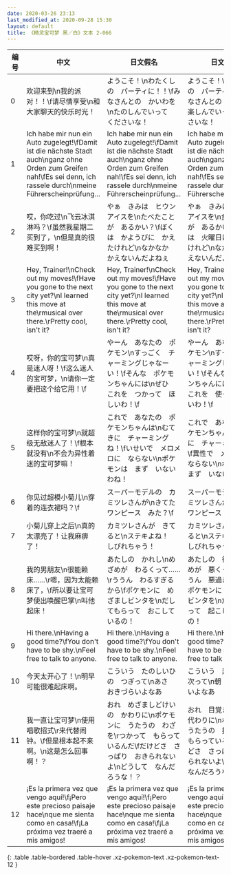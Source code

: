 ```yaml
---
date: 2020-03-26 23:13
last_modified_at: 2020-09-28 15:30
layout: default
title: 《精灵宝可梦 黑／白》文本 2-066
---
```

| 编号 | 中文 | 日文假名 | 日文汉字 |
| ---- | ---- | ---- | --- |
| 0 | 欢迎来到\n我的派对！！\f请尽情享受\n和大家聊天的快乐时光！ | ようこそ！\nわたくしの　パーティに！！\fみなさんとの　かいわを\nたのしんでいって　くださいな！ | ようこそ！\nわたくしの　パーティに！！\fみなさんとの　会話を\n楽しんでいって　くださいな！ |
| 1 | Ich habe mir nun ein Auto zugelegt!\fDamit ist die nächste Stadt auch\nganz ohne Orden zum Greifen nah!\fEs sei denn, ich rassele durch\nmeine Führerscheinprüfung... | Ich habe mir nun ein Auto zugelegt!\fDamit ist die nächste Stadt auch\nganz ohne Orden zum Greifen nah!\fEs sei denn, ich rassele durch\nmeine Führerscheinprüfung... | Ich habe mir nun ein Auto zugelegt!\fDamit ist die nächste Stadt auch\nganz ohne Orden zum Greifen nah!\fEs sei denn, ich rassele durch\nmeine Führerscheinprüfung... |
| 2 | 哎，你吃过\n飞云冰淇淋吗？\f虽然我星期二买到了，\n但是真的很难买到啊！ | やぁ　きみは　ヒウンアイスを\nたべたことが　あるかい？\fぼくは　かようびに　かえたけれど\nなかなか　かえないんだよねぇ | やぁ　きみは　ヒウンアイスを\n食べたことが　あるかい？\fぼくは　火曜日に　買えたけれど\nなかなか　買えないんだよねぇ |
| 3 | Hey, Trainer!\nCheck out my moves!\fHave you gone to the next city yet?\nI learned this move at the\rmusical over there.\rPretty cool, isn't it? | Hey, Trainer!\nCheck out my moves!\fHave you gone to the next city yet?\nI learned this move at the\rmusical over there.\rPretty cool, isn't it? | Hey, Trainer!\nCheck out my moves!\fHave you gone to the next city yet?\nI learned this move at the\rmusical over there.\rPretty cool, isn't it? |
| 4 | 哎呀，你的宝可梦\n真是迷人呀！\f这么迷人的宝可梦，\n请你一定要把这个给它用！\f | やーん　あなたの　ポケモン\nすっごく　チャーミングじゃなーい！\fそんな　ポケモンちゃんには\nぜひ　これを　つかって　ほしいわ！\f | やーん　あなたの　ポケモン\nすっごく　チャーミングじゃなーい！\fそんな　ポケモンちゃんには\nぜひ　これを　使って　ほしいわ！\f |
| 5 | 这样你的宝可梦\n就超级无敌迷人了！\f根本就没有\n不会为异性着迷的宝可梦嘛！ | これで　あなたの　ポケモンちゃんは\nむてきに　チャーミングね！\fいせいで　メロメロに　ならない\nポケモンは　まず　いないわね！ | これで　あなたの　ポケモンちゃんは\n無敵に　チャーミングね！\f異性で　メロメロに　ならない\nポケモンは　まず　いないわね！ |
| 6 | 你见过超模小菊儿\n穿着的连衣裙吗？\f | スーパーモデルの　カミツレさんが\nきてた　ワンピース　みた？\f | スーパーモデルの　カミツレさんが\n着てた　ワンピース　みた？\f |
| 7 | 小菊儿穿上之后\n真的太漂亮了！让我麻痹了！ | カミツレさんが　きてると\nステキよね！　しびれちゃう！ | カミツレさんが　着てると\nステキよね！　しびれちゃう！ |
| 8 | 我的男朋友\n很能赖床……\r嗯，因为太能赖床了，\f所以要让宝可梦使出唤醒巴掌\n叫他起床！ | あたしの　かれし\nめざめが　わるくって……\rううん　わるすぎるから\fポケモンに　めざましビンタを\nだしてもらって　おこしているの！ | あたしの　彼氏\n目覚めが　悪くって……\rううん　悪過ぎるから\fポケモンに　めざましビンタを\nだしてもらって　起こしているの！ |
| 9 | Hi there.\nHaving a good time?\fYou don't have to be shy.\nFeel free to talk to anyone. | Hi there.\nHaving a good time?\fYou don't have to be shy.\nFeel free to talk to anyone. | Hi there.\nHaving a good time?\fYou don't have to be shy.\nFeel free to talk to anyone. |
| 10 | 今天太开心了！\n明早可能很难起床啊。 | こういう　たのしいひの　つぎって\nあさ　おきづらいよなあ | こういう　楽しい日の　次って\n朝　起きづらいよなあ |
| 11 | 我一直让宝可梦\n使用唱歌招式\r来代替闹钟。\f但是根本起不来啊。\n这是怎么回事啊！？ | おれ　めざましどけいの　かわりに\nポケモンに　うたうの　わざを\rつかって　もらっているんだ\fだけどさ　さっぱり　おきられないよ\nどうして　なんだろうな！？ | おれ　目覚まし時計の　代わりに\nポケモンに　うたうの　技を\r使って　もらっているんだ\fだけどさ　さっぱり　起きられないよ\nどうして　なんだろうな！？ |
| 12 | ¡Es la primera vez que vengo aquí!\f¡Pero este precioso paisaje hace\nque me sienta como en casa!\f¡La próxima vez traeré a mis amigos! | ¡Es la primera vez que vengo aquí!\f¡Pero este precioso paisaje hace\nque me sienta como en casa!\f¡La próxima vez traeré a mis amigos! | ¡Es la primera vez que vengo aquí!\f¡Pero este precioso paisaje hace\nque me sienta como en casa!\f¡La próxima vez traeré a mis amigos! |
{: .table .table-bordered .table-hover .xz-pokemon-text .xz-pokemon-text-12 }